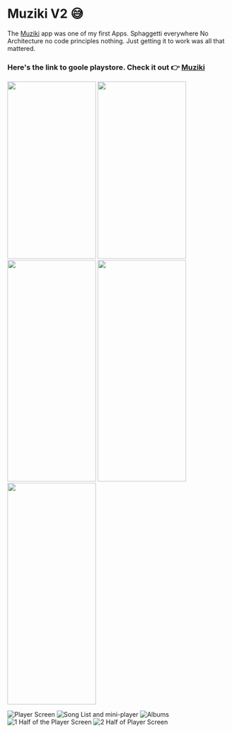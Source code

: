 # Muziki V2 :sweat_smile:
The [Muziki](https://github.com/SharifMrCreed/Music-Player) app was one of my first Apps. Sphaggetti everywhere 
No Architecture no code principles nothing. Just getting it to work was
all that mattered. 


### Here's the link to goole playstore. Check it out :point_right: [Muziki](https://play.google.com/store/apps/details?id=com.alle.san.musicplayer&pli=1)
<img src="https://play-lh.googleusercontent.com/n7PPe-i9f-S494XqhoTMPaZtLrcU7xwokzps6R8Mur0XG58GZmnDtfshNvtmwtspc8E=w2560-h1440-rw" width="200" height="400">      <img src="https://play-lh.googleusercontent.com/C_dO6-CJlPg7d9POcyi92a7vsxIfIUcYS2VbzWSMingnp8r_iZffZRRG0r-mLvT1qmI=w2560-h1440-rw" width="200" height="400">         <img src="https://play-lh.googleusercontent.com/JSE33tUj1g72Nb6ILbilOqL9ThYW7U-F8_4yvrOkpLl3ZvlfuWnGZSlDpXuAyZJTVR4=w2560-h1440-rw" width="200" height="500">       <img src="https://play-lh.googleusercontent.com/ZdEzFvq9qpdUkF2ty88ulUQPcG1Y4lGlIhsOvPP81f9S_2sK4_b8bkh5Xd-g8idTpPJa=w2560-h1440-rw" width="200" height="500">        <img src="https://play-lh.googleusercontent.com/NV3z7e_FgkgdxGIhPrlDngI1kkDk6qlWK_mQPV9iLjlRQ8Ayb7DoVCUeu-3fa4EzzNM=w2560-h1440-rw" width="200" height="500">

![Player Screen]() ![Song List and mini-player]() ![Albums](https://play-lh.googleusercontent.com/JSE33tUj1g72Nb6ILbilOqL9ThYW7U-F8_4yvrOkpLl3ZvlfuWnGZSlDpXuAyZJTVR4=w2560-h1440-rw) ![1 Half of the Player Screen](https://play-lh.googleusercontent.com/ZdEzFvq9qpdUkF2ty88ulUQPcG1Y4lGlIhsOvPP81f9S_2sK4_b8bkh5Xd-g8idTpPJa=w2560-h1440-rw) ![2 Half of Player Screen](https://play-lh.googleusercontent.com/NV3z7e_FgkgdxGIhPrlDngI1kkDk6qlWK_mQPV9iLjlRQ8Ayb7DoVCUeu-3fa4EzzNM=w2560-h1440-rw)
